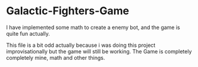 # Galactic-Fighters-Game
I have implemented some math to create a enemy bot, and the game is quite fun actually.

This file is a bit odd actually because i was doing this project improvisationally but the game will still be working. The Game is completely completely mine, math and other things.
